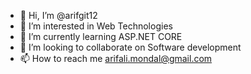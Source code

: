 - 👋 Hi, I’m @arifgit12
- 👀 I’m interested in Web Technologies
- 🌱 I’m currently learning ASP.NET CORE
- 💞️ I’m looking to collaborate on Software development
- 📫 How to reach me arifali.mondal@gmail.com

<!---
arifgit12/arifgit12 is a ✨ special ✨ repository because its `README.md` (this file) appears on your GitHub profile.
You can click the Preview link to take a look at your changes.
--->
